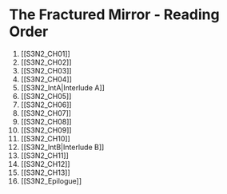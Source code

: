 ﻿# The Fractured Mirror - Reading Order

1. [[S3N2_CH01]]
2. [[S3N2_CH02]]
3. [[S3N2_CH03]]
4. [[S3N2_CH04]]
5. [[S3N2_IntA|Interlude A]]
6. [[S3N2_CH05]]
7. [[S3N2_CH06]]
8. [[S3N2_CH07]]
9. [[S3N2_CH08]]
10. [[S3N2_CH09]]
11. [[S3N2_CH10]]
12. [[S3N2_IntB|Interlude B]]
13. [[S3N2_CH11]]
14. [[S3N2_CH12]]
15. [[S3N2_CH13]]
16. [[S3N2_Epilogue]]